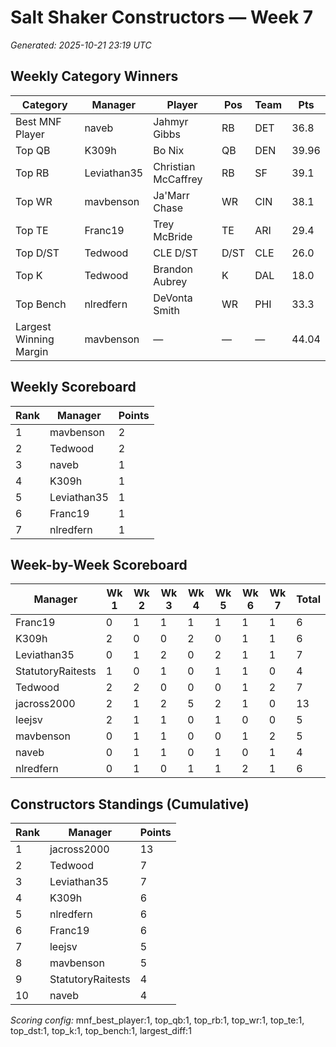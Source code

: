 # Salt Shaker Constructors — Week 7
_Generated: 2025-10-21 23:19 UTC_

## Weekly Category Winners
| Category | Manager | Player | Pos | Team | Pts |
|---|---|---|---|---|---|
| Best MNF Player | naveb | Jahmyr Gibbs | RB | DET | 36.8 |
| Top QB | K309h | Bo Nix | QB | DEN | 39.96 |
| Top RB | Leviathan35 | Christian McCaffrey | RB | SF | 39.1 |
| Top WR | mavbenson | Ja'Marr Chase | WR | CIN | 38.1 |
| Top TE | Franc19 | Trey McBride | TE | ARI | 29.4 |
| Top D/ST | Tedwood | CLE D/ST | D/ST | CLE | 26.0 |
| Top K | Tedwood | Brandon Aubrey | K | DAL | 18.0 |
| Top Bench | nlredfern | DeVonta Smith | WR | PHI | 33.3 |
| Largest Winning Margin | mavbenson | — | — | — | 44.04 |

## Weekly Scoreboard
| Rank | Manager | Points |
|---|---|---|
| 1 | mavbenson | 2 |
| 2 | Tedwood | 2 |
| 3 | naveb | 1 |
| 4 | K309h | 1 |
| 5 | Leviathan35 | 1 |
| 6 | Franc19 | 1 |
| 7 | nlredfern | 1 |

## Week-by-Week Scoreboard
| Manager | Wk 1 | Wk 2 | Wk 3 | Wk 4 | Wk 5 | Wk 6 | Wk 7 | Total |
|---|---|---|---|---|---|---|---|---|
| Franc19 | 0 | 1 | 1 | 1 | 1 | 1 | 1 | 6 |
| K309h | 2 | 0 | 0 | 2 | 0 | 1 | 1 | 6 |
| Leviathan35 | 0 | 1 | 2 | 0 | 2 | 1 | 1 | 7 |
| StatutoryRaitests | 1 | 0 | 1 | 0 | 1 | 1 | 0 | 4 |
| Tedwood | 2 | 2 | 0 | 0 | 0 | 1 | 2 | 7 |
| jacross2000 | 2 | 1 | 2 | 5 | 2 | 1 | 0 | 13 |
| leejsv | 2 | 1 | 1 | 0 | 1 | 0 | 0 | 5 |
| mavbenson | 0 | 1 | 1 | 0 | 0 | 1 | 2 | 5 |
| naveb | 0 | 1 | 1 | 0 | 1 | 0 | 1 | 4 |
| nlredfern | 0 | 1 | 0 | 1 | 1 | 2 | 1 | 6 |

## Constructors Standings (Cumulative)
| Rank | Manager | Points |
|---|---|---|
| 1 | jacross2000 | 13 |
| 2 | Tedwood | 7 |
| 3 | Leviathan35 | 7 |
| 4 | K309h | 6 |
| 5 | nlredfern | 6 |
| 6 | Franc19 | 6 |
| 7 | leejsv | 5 |
| 8 | mavbenson | 5 |
| 9 | StatutoryRaitests | 4 |
| 10 | naveb | 4 |

_Scoring config:_ mnf_best_player:1, top_qb:1, top_rb:1, top_wr:1, top_te:1, top_dst:1, top_k:1, top_bench:1, largest_diff:1

